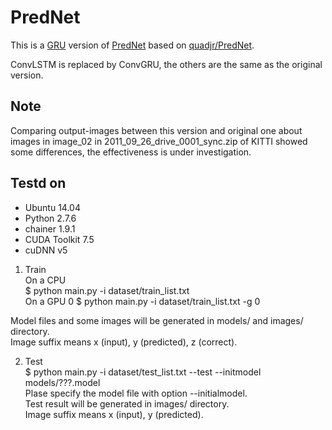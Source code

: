 # PredNet
This is a [GRU][] version of [PredNet][] based on [quadjr/PredNet](https://github.com/quadjr/PredNet).

[PredNet]: http://arxiv.org/abs/1605.08104 "Lotter, William, Gabriel Kreiman, and David Cox. \"Deep Predictive Coding Networks for Video Prediction and Unsupervised Learning.\" arXiv preprint arXiv:1605.08104 (2016)."

[GRU]: https://arxiv.org/abs/1412.3555 "Junyoung Chung, Caglar Gulcehre, KyungHyun Cho, Yoshua Bengio \"Empirical Evaluation of Gated Recurrent Neural Networks on Sequence Modeling\" arXiv:1412.3555 (2014)."

ConvLSTM is replaced by ConvGRU, the others are the same as the original version.

## Note
Comparing output-images between this version and original one about images in image_02 in 2011_09_26_drive_0001_sync.zip of KITTI showed some differences, the effectiveness is under investigation.

## Testd on
* Ubuntu 14.04  
* Python 2.7.6  
* chainer 1.9.1  
* CUDA Toolkit 7.5  
* cuDNN v5  

1. Train  
On a CPU  
$ python main.py -i dataset/train_list.txt  
On a GPU 0
$ python main.py -i dataset/train_list.txt -g 0  
  
Model files and some images will be generated in models/ and images/ directory.   
Image suffix means x (input), y (predicted), z (correct).  

2. Test  
$ python main.py -i dataset/test_list.txt --test --initmodel models/???.model  
Plase specify the model file with option --initialmodel.  
Test result will be generated in images/ directory.  
Image suffix means x (input), y (predicted).  

